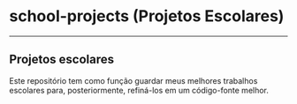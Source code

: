 # school-projects (Projetos Escolares)
---
## Projetos escolares
Este repositório tem como função guardar meus melhores trabalhos escolares para, posteriormente, refiná-los em um código-fonte melhor.
